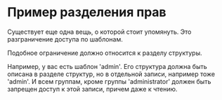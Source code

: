 # Пример разделения прав

Существует еще одна вещь, о которой стоит упомянуть. Это разграничение доступа по шаблонам.

Подобное ограничение должно относится к разделу структуры.

Например, у вас есть шаблон 'admin'. Его структура должна быть описана в разделе структур, но в отдельной записи, например тоже 'admin'.
И всем группам, кроме группы 'administrator' должен быть запрещен доступ к этой записи, причем даже к чтению.
